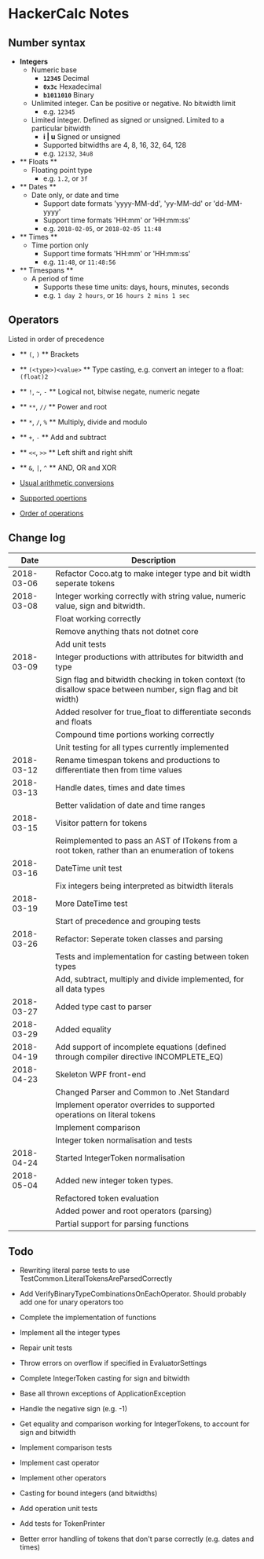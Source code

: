HackerCalc Notes
================

Number syntax
-------------

 * **Integers**  
   * Numeric base
     * **``12345``**          Decimal
     * **``0x3c``**           Hexadecimal
     * **``b1011010``**       Binary
   * Unlimited integer. Can be positive or negative. No bitwidth limit
     * e.g. ``12345``
   * Limited integer. Defined as signed or unsigned. Limited to a particular bitwidth
     * **i | u**          Signed or unsigned
     * Supported bitwidths are 4, 8, 16, 32, 64, 128
     * e.g. ``12i32``, ``34u8``
 * ** Floats **
   * Floating point type
     * e.g. ``1.2``, or ``3f``
 * ** Dates **
   * Date only, or date and time
     * Support date formats 'yyyy-MM-dd', 'yy-MM-dd' or 'dd-MM-yyyy'
     * Support time formats 'HH:mm' or 'HH:mm:ss'
     * e.g. ``2018-02-05``, or ``2018-02-05 11:48``
 * ** Times **
   * Time portion only
     * Support time formats 'HH:mm' or 'HH:mm:ss'
     * e.g. ``11:48``, or ``11:48:56``
 * ** Timespans **
   * A period of time
     * Supports these time units: days, hours, minutes, seconds
     * e.g. ``1 day 2 hours``, or ``16 hours 2 mins 1 sec``

Operators 
---------
Listed in order of precedence

 * ** ``(``, ``)`` ** Brackets
 * ** ``(<type>)<value>`` ** Type casting, e.g. convert an integer to a float: ``(float)2``
 * ** ``!``, ``~``, ``-`` ** Logical not, bitwise negate, numeric negate
 * ** <code>&ast;&ast;</code>, ``//`` ** Power and root
 * ** ``*``, ``/``, ``%`` ** Multiply, divide and modulo
 * ** ``+``, ``-`` ** Add and subtract
 * ** ``<<``, ``>>`` ** Left shift and right shift
 * ** ``&``, ``|``, ``^`` ** AND, OR and XOR

 * [Usual arithmetic conversions](http://c0x.coding-guidelines.com/6.3.1.8.html)
 * [Supported opertions](http://en.cppreference.com/w/cpp/language/operator_arithmetic)
 * [Order of operations](http://en.cppreference.com/w/cpp/language/operator_precedence)

Change log
----------

| Date       | Description                                                                                                  |
|------------|--------------------------------------------------------------------------------------------------------------|
| 2018-03-06 | Refactor Coco.atg to make integer type and bit width seperate tokens                                         |
| 2018-03-08 | Integer working correctly with string value, numeric value, sign and bitwidth.                               |
|            | Float working correctly                                                                                      |
|            | Remove anything thats not dotnet core                                                                        |
|            | Add unit tests                                                                                               |
| 2018-03-09 | Integer productions with attributes for bitwidth and type                                                    |
|            | Sign flag and bitwidth checking in token context (to disallow space between number, sign flag and bit width) |
|            | Added resolver for true_float to differentiate seconds and floats                                            |
|            | Compound time portions working correctly                                                                     |
|            | Unit testing for all types currently implemented                                                             |
| 2018-03-12 | Rename timespan tokens and productions to differentiate then from time values                                |
| 2018-03-13 | Handle dates, times and date times                                                                           |
|            | Better validation of date and time ranges                                                                    |
| 2018-03-15 | Visitor pattern for tokens                                                                                   |
|            | Reimplemented to pass an AST of ITokens from a root token, rather than an enumeration of tokens              |
| 2018-03-16 | DateTime unit test                                                                                           |
|            | Fix integers being interpreted as bitwidth literals                                                          |
| 2018-03-19 | More DateTime test                                                                                           |
|            | Start of precedence and grouping tests                                                                       |
| 2018-03-26 | Refactor: Seperate token classes and parsing                                                                 |
|            | Tests and implementation for casting between token types                                                     |
|            | Add, subtract, multiply and divide implemented, for all data types                                           |
| 2018-03-27 | Added type cast to parser                                                                                    |
| 2018-03-29 | Added equality                                                                                               |
| 2018-04-19 | Add support of incomplete equations (defined through compiler directive INCOMPLETE_EQ)                       |
| 2018-04-23 | Skeleton WPF front-end                                                                                       |
|            | Changed Parser and Common to .Net Standard                                                                   |
|            | Implement operator overrides to supported operations on literal tokens                                       |
|            | Implement comparison                                                                                         |
|            | Integer token normalisation and tests                                                                        |
| 2018-04-24 | Started IntegerToken normalisation                                                                           |
| 2018-05-04 | Added new integer token types.                                                                               |
|            | Refactored token evaluation                                                                                  |
|            | Added power and root operators (parsing)                                                                     |
|            | Partial support for parsing functions                                                                        |

Todo
----

* Rewriting literal parse tests to use TestCommon.LiteralTokensAreParsedCorrectly

* Add VerifyBinaryTypeCombinationsOnEachOperator. Should probably add one for unary operators too
* Complete the implementation of functions
* Implement all the integer types
* Repair unit tests


* Throw errors on overflow if specified in EvaluatorSettings
* Complete IntegerToken casting for sign and bitwidth
* Base all thrown exceptions of ApplicationException
* Handle the negative sign (e.g. -1)
* Get equality and comparison working for IntegerTokens, to account for sign and bitwidth
* Implement comparison tests
* Implement cast operator
* Implement other operators
* Casting for bound integers (and bitwidths)
* Add operation unit tests
* Add tests for TokenPrinter
* Better error handling of tokens that don't parse correctly (e.g. dates and times)
